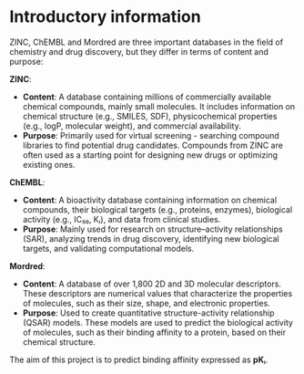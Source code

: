 # Introductory information
ZINC, ChEMBL and Mordred are three important databases in the field of chemistry and drug discovery, but they differ in terms of content and purpose:  
  
**ZINC**:
- **Content**: A database containing millions of commercially available chemical compounds, mainly small molecules. It includes information on chemical structure (e.g., SMILES, SDF), physicochemical properties (e.g., logP, molecular weight), and commercial availability.
- **Purpose**: Primarily used for virtual screening - searching compound libraries to find potential drug candidates. Compounds from ZINC are often used as a starting point for designing new drugs or optimizing existing ones.

**ChEMBL**:
- **Content**: A bioactivity database containing information on chemical compounds, their biological targets (e.g., proteins, enzymes), biological activity (e.g., IC₅₀, Kᵢ), and data from clinical studies.
- **Purpose**: Mainly used for research on structure–activity relationships (SAR), analyzing trends in drug discovery, identifying new biological targets, and validating computational models.

**Mordred**:
- **Content**: A database of over 1,800 2D and 3D molecular descriptors. These descriptors are numerical values that characterize the properties of molecules, such as their size, shape, and electronic properties.
- **Purpose**: Used to create quantitative structure-activity relationship (QSAR) models. These models are used to predict the biological activity of molecules, such as their binding affinity to a protein, based on their chemical structure.

The aim of this project is to predict binding affinity expressed as **pKᵢ**.
